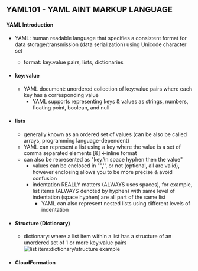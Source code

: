 ## YAML101 - YAML AINT MARKUP LANGUAGE ##

#### YAML Introduction ####
* YAML: human readable language that specifies a consistent format for data storage/transmission (data serialization) using Unicode character set
  * format: key:value pairs, lists, dictionaries
* #### key:value ####
  * YAML document: unordered collection of key:value pairs where each key has a corresponding value
    * YAML supports representing keys & values as strings, numbers, floating point, boolean, and null 
* #### lists ####
  * generally known as an ordered set of values (can be also be called arrays, programming language-dependent)
  * YAML can represent a list using a key where the value is a set of comma separated elements [&] <-inline format
  * can also be represented as "key:\n space hyphen then the value"
    * values can be enclosed in "",'', or not (optional, all are valid), however enclosing allows you to be more precise & avoid confusion
    * indentation REALLY matters (ALWAYS uses spaces), for example, list items (ALWAYS denoted by hyphen) with same level of indentation (space hyphen) are all part of the same list
      * YAML can also represent nested lists using different levels of indentation 
 
* #### Structure (Dictionary) ####
  * dictionary: where a list item within a list has a structure of an unordered set of 1 or more key:value pairs
![list item:dictionary/structure example](https://i.postimg.cc/rF5BghY6/image.png)
* #### CloudFormation ####

